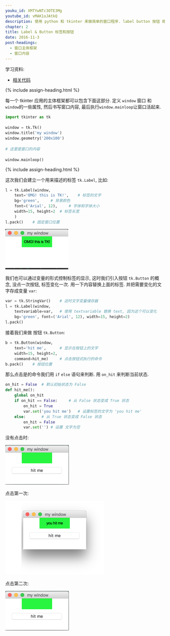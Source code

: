 ```yaml
---
youku_id: XMTYwNTc3OTE3Mg
youtube_id: vMAK1oJAtkQ
description: 使用 python 和 tkinter 来做简单的窗口程序. label button 按钮 练习.
chapter: 2
title: Label & Button 标签和按钮
date: 2016-11-3
post-headings:
  - 窗口主体框架
  - 窗口内容
---
```


学习资料:
  * [相关代码](https://github.com/MorvanZhou/tutorials/blob/master/tkinterTUT/tk2_label_button.py)


{% include assign-heading.html %}

每一个 tkinter 应用的主体框架都可以包含下面这部分. 定义 `window` 窗口 和 `window`的一些属性, 然后书写窗口内容, 最后执行`window.mainloop`让窗口活起来.

```python
import tkinter as tk

window = tk.Tk()
window.title('my window')
window.geometry('200x100')

# 这里是窗口的内容

window.mainloop()
```

{% include assign-heading.html %}

这次我们会建立一个用来描述的标签 `tk.Label`, 比如:

```python
l = tk.Label(window, 
    text='OMG! this is TK!',    # 标签的文字
    bg='green',     # 背景颜色
    font=('Arial', 12),     # 字体和字体大小
    width=15, height=2  # 标签长宽
    )
l.pack()    # 固定窗口位置
```

<img class="course-image" src="/static/results/tkinter/2-01-01.png" alt="{{ page.title }}{% increment image-count %}">

我们也可以通过变量的形式控制标签的显示, 这时我们引入按钮 `tk.Button` 的概念, 没点一次按钮, 标签变化一次. 用一下内容替换上面的标签. 并把需要变化的文字存成变量 `var`:

```python
var = tk.StringVar()    # 这时文字变量储存器
l = tk.Label(window, 
    textvariable=var,   # 使用 textvariable 替换 text, 因为这个可以变化
    bg='green', font=('Arial', 12), width=15, height=2)
l.pack() 
```

接着我们来做 按钮 `tk.Button`: 

```python
b = tk.Button(window, 
    text='hit me',      # 显示在按钮上的文字
    width=15, height=2, 
    command=hit_me)     # 点击按钮式执行的命令
b.pack()    # 按钮位置
```

那么点击是的命令我们用 `if` `else` 语句来判断. 用 `on_hit` 来判断当前状态.

```python
on_hit = False  # 默认初始状态为 False
def hit_me():
    global on_hit
    if on_hit == False:     # 从 False 状态变成 True 状态
        on_hit = True
        var.set('you hit me')   # 设置标签的文字为 'you hit me'
    else:       # 从 True 状态变成 False 状态
        on_hit = False
        var.set('') # 设置 文字为空
```

没有点击时: 

<img class="course-image" src="/static/results/tkinter/2-01-02.png" alt="{{ page.title }}{% increment image-count %}">

点击第一次:

<img class="course-image" src="/static/results/tkinter/2-01-03.png" alt="{{ page.title }}{% increment image-count %}">

点击第二次:

<img class="course-image" src="/static/results/tkinter/2-01-02.png" alt="{{ page.title }}{% increment image-count %}">




